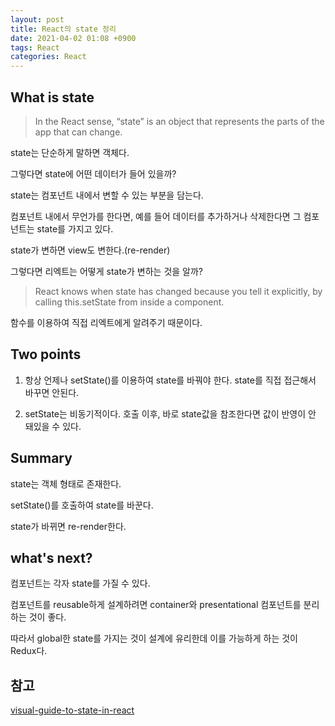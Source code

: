 ```yaml
---
layout: post
title: React의 state 정리
date: 2021-04-02 01:08 +0900
tags: React
categories: React
---
```


## What is state

>In the React sense, “state” is an object that represents the parts of the app that can change.

state는 단순하게 말하면 객체다.

그렇다면 state에 어떤 데이터가 들어 있을까?

state는 컴포넌트 내에서 변할 수 있는 부분을 담는다.

컴포넌트 내에서 무언가를 한다면, 예를 들어 데이터를 추가하거나 삭제한다면 그 컴포넌트는 state를 가지고 있다.

state가 변하면 view도 변한다.(re-render)

그렇다면 리엑트는 어떻게 state가 변하는 것을 알까?

>React knows when state has changed because you tell it explicitly, by calling this.setState from inside a component.

함수를 이용하여 직접 리엑트에게 알려주기 때문이다.

## Two points

1. 항상 언제나 setState()를 이용하여 state를 바꿔야 한다. state를 직접 접근해서 바꾸면 안된다.

2. setState는 비동기적이다. 호출 이후, 바로 state값을 참조한다면 값이 반영이 안 돼있을 수 있다.

## Summary

state는 객체 형태로 존재한다.

setState()를 호출하여 state를 바꾼다.

state가 바뀌면 re-render한다.

## what's next?

컴포넌트는 각자 state를 가질 수 있다.

컴포넌트를 reusable하게 설계하려면 container와 presentational 컴포넌트를 분리하는 것이 좋다.

따라서 global한 state를 가지는 것이 설계에 유리한데 이를 가능하게 하는 것이 Redux다.

## 참고

[visual-guide-to-state-in-react](https://daveceddia.com/visual-guide-to-state-in-react/)

